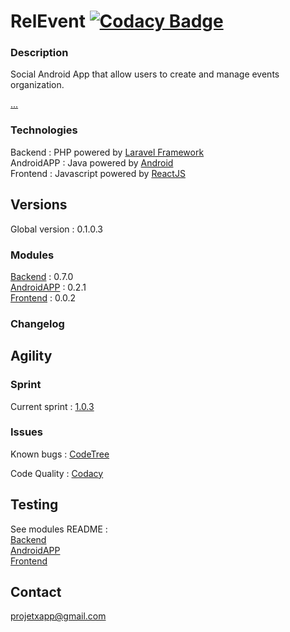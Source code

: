RelEvent [![Codacy Badge](https://api.codacy.com/project/badge/Grade/464039e29eb04025aa5495982e0f0165)](https://www.codacy.com/app/paul.bouquet/Relevent?utm_source=github.com&utm_medium=referral&utm_content=Herklos/Relevent&utm_campaign=badger)
============================
### Description
Social Android App that allow users to create and manage events organization. <br>

[...](https://herklos.github.io/Relevent)

### Technologies
Backend : PHP powered by [Laravel Framework](https://laravel.com)<br>
AndroidAPP : Java powered by [Android](https://developer.android.com)<br>
Frontend : Javascript powered by [ReactJS](https://facebook.github.io/react/)<br>

Versions
------------
Global version : 0.1.0.3

### Modules
[Backend](https://github.com/Herklos/Relevent/tree/dev-backend/backend#relevent---backend----) : 0.7.0 <br>
[AndroidAPP](https://github.com/Herklos/Relevent/tree/dev-android/android#relevent---android-app--) : 0.2.1 <br>
[Frontend](https://github.com/Herklos/Relevent/tree/dev-frontend/frontend#relevent---frontend--) : 0.0.2 <br>

### Changelog

Agility
------------

### Sprint
Current sprint  : [1.0.3](https://zube.io/herklos/projectx/w/workspace-1/sprintboard?where%5Bsprint_id%5D=17485)<br>


### Issues
Known bugs  : [CodeTree](https://codetree.com/projects/26fg/issues)<br>

Code Quality : [Codacy](https://www.codacy.com/app/paul.bouquet/ProjetX)<br>

Testing
------------
See modules README : <br>
[Backend](https://github.com/Herklos/Relevent/tree/dev-backend/backend#testing)<br>
[AndroidAPP](https://github.com/Herklos/Relevent/tree/dev-android/android#testing)<br>
[Frontend](https://github.com/Herklos/Relevent/tree/dev-frontend/frontend#testing)<br>

Contact
------------
projetxapp@gmail.com
